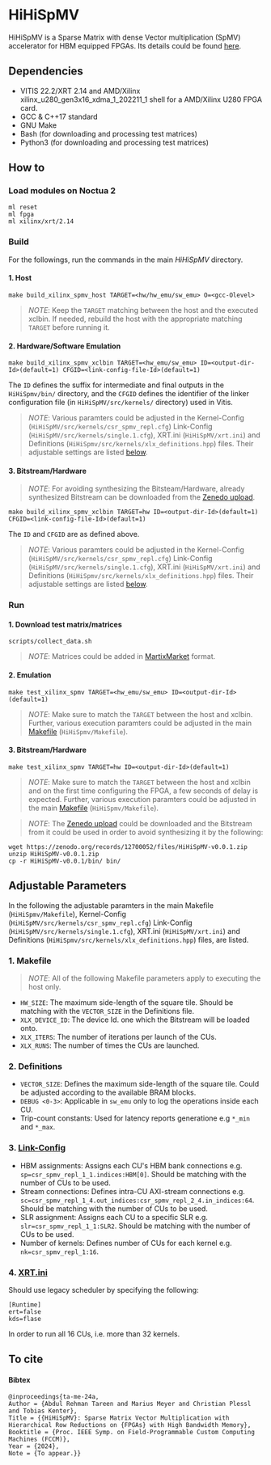 # HiHiSpMV

HiHiSpMV is a Sparse Matrix with dense Vector multiplication (SpMV) accelerator for HBM equipped FPGAs. Its details could be found [here](https://doi.ieeecomputersociety.org/10.1109/FCCM60383.2024.00014).

## Dependencies
* VITIS 22.2/XRT 2.14 and AMD/Xilinx xilinx_u280_gen3x16_xdma_1_202211_1 shell for a AMD/Xilinx U280 FPGA card.
* GCC & C++17 standard
* GNU Make
* Bash (for downloading and processing test matrices)
* Python3 (for downloading and processing test matrices)

## How to

### Load modules on Noctua 2

```
ml reset
ml fpga
ml xilinx/xrt/2.14
```

### Build

For the followings, run the commands in the main *HiHiSpMV* directory.

#### 1. Host

``make build_xilinx_spmv_host TARGET=<hw/hw_emu/sw_emu> O=<gcc-Olevel>``

> *NOTE*: Keep the ``TARGET`` matching between the host and the executed xclbin. 
> If needed, rebuild the host with the appropriate matching ``TARGET`` before running it.

#### 2. Hardware/Software Emulation

``make build_xilinx_spmv_xclbin TARGET=<hw_emu/sw_emu> ID=<output-dir-Id>(default=1) CFGID=<link-config-file-Id>(default=1)``

The ``ID`` defines the suffix for intermediate and final outputs in the ``HiHiSpmv/bin/`` directory, and the ``CFGID`` defines the identifier of the linker configuration file (in ``HiHiSpMV/src/kernels/`` directory) used in Vitis.

> *NOTE*: Various paramters could be adjusted in the Kernel-Config (``HiHiSpMV/src/kernels/csr_spmv_repl.cfg``) Link-Config (``HiHiSpMV/src/kernels/single.1.cfg``), XRT.ini (``HiHiSpMV/xrt.ini``) and Definitions (``HiHiSpmv/src/kernels/xlx_definitions.hpp``) files.
Their adjustable settings are listed [below](#adjustable-parameters).


#### 3. Bitstream/Hardware 

> *NOTE*: For avoiding synthesizing the Bitsteam/Hardware, already synthesized Bitstream can be downloaded from the [Zenedo upload](https://doi.org/10.5281/zenodo.12700052).

``make build_xilinx_spmv_xclbin TARGET=hw ID=<output-dir-Id>(default=1) CFGID=<link-config-file-Id>(default=1)``

The ``ID`` and ``CFGID`` are as defined above.

> *NOTE*: Various paramters could be adjusted in the Kernel-Config (``HiHiSpMV/src/kernels/csr_spmv_repl.cfg``) Link-Config (``HiHiSpMV/src/kernels/single.1.cfg``), XRT.ini (``HiHiSpMV/xrt.ini``) and Definitions (``HiHiSpmv/src/kernels/xlx_definitions.hpp``) files.
Their adjustable settings are listed [below](#adjustable-parameters).
 
### Run

#### 1. Download test matrix/matrices

``scripts/collect_data.sh``

> *NOTE*: Matrices could be added in [MartixMarket](https://math.nist.gov/MatrixMarket/formats.html) format.

#### 2. Emulation

``make test_xilinx_spmv TARGET=<hw_emu/sw_emu> ID=<output-dir-Id>(default=1)``

> *NOTE*: Make sure to match the ``TARGET`` between the host and xclbin. Further, various execution paramters could be adjusted in the main [Makefile](#adjustable-parameters) (``HiHiSpmv/Makefile``).

#### 3. Bitstream/Hardware

``make test_xilinx_spmv TARGET=hw ID=<output-dir-Id>(default=1)``

> *NOTE*: Make sure to match the ``TARGET`` between the host and xclbin and on the first time configuring the FPGA, a few seconds of delay is expected. Further, various execution paramters could be adjusted in the main [Makefile](#adjustable-parameters) (``HiHiSpmv/Makefile``).

> *NOTE*: The [Zenedo upload](https://doi.org/10.5281/zenodo.12700052) could be downloaded and the Bitstream from it could be used in order to avoid synthesizing it by the following:

```
wget https://zenodo.org/records/12700052/files/HiHiSpMV-v0.0.1.zip
unzip HiHiSpMV-v0.0.1.zip
cp -r HiHiSpMV-v0.0.1/bin/ bin/
```

## Adjustable Parameters

In the following the adjustable paramters in the main Makefile (``HiHiSpmv/Makefile``), Kernel-Config (``HiHiSpMV/src/kernels/csr_spmv_repl.cfg``) Link-Config (``HiHiSpMV/src/kernels/single.1.cfg``), XRT.ini (``HiHiSpMV/xrt.ini``) and Definitions (``HiHiSpmv/src/kernels/xlx_definitions.hpp``) files, are listed.

### 1. Makefile

> *NOTE*: All of the following Makefile parameters apply to executing the host only.

- ``HW_SIZE``: The maximum side-length of the square tile. Should be matching with the ``VECTOR_SIZE`` in the Definitions file.
- ``XLX_DEVICE_ID``: The device Id. one which the Bitstream will be loaded onto. 
- ``XLX_ITERS``: The number of iterations per launch of the CUs.
- ``XLX_RUNS``: The number of times the CUs are launched.

### 2. Definitions

- ``VECTOR_SIZE``: Defines the maximum side-length of the square tile. Could be adjusted according to the available BRAM blocks.
- ``DEBUG <0-3>``: Applicable in ``sw_emu`` only to log the operations inside each CU.
- Trip-count constants: Used for latency reports generatione e.g ``*_min`` and ``*_max``.

### 3. [Link-Config](https://docs.amd.com/r/2022.2-English/ug1393-vitis-application-acceleration/Getting-Started-with-Vitis)

- HBM assignments: Assigns each CU's HBM bank connections e.g. ``sp=csr_spmv_repl_1_1.indices:HBM[0]``. Should be matching with the number of CUs to be used.
- Stream connections: Defines intra-CU AXI-stream connections e.g. ``sc=csr_spmv_repl_1_4.out_indices:csr_spmv_repl_2_4.in_indices:64``. Should be matching with the number of CUs to be used.
- SLR assignment: Assigns each CU to a specific SLR e.g. ``slr=csr_spmv_repl_1_1:SLR2``.
 Should be matching with the number of CUs to be used.
- Number of kernels: Defines number of CUs for each kernel e.g. ``nk=csr_spmv_repl_1:16``.

### 4. [XRT.ini](https://docs.amd.com/r/2022.2-English/ug1393-vitis-application-acceleration/xrt.ini-File)


Should use legacy scheduler by specifying the following: 
```
[Runtime] 
ert=false
kds=flase
```
In order to run all 16 CUs, i.e. more than 32 kernels.

## To cite

#### Bibtex

    @inproceedings{ta-me-24a,
    Author = {Abdul Rehman Tareen and Marius Meyer and Christian Plessl and Tobias Kenter},
    Title = {{HiHiSpMV}: Sparse Matrix Vector Multiplication with Hierarchical Row Reductions on {FPGAs} with High Bandwidth Memory},
    Booktitle = {Proc. IEEE Symp. on Field-Programmable Custom Computing Machines (FCCM)},
    Year = {2024},
    Note = {To appear.}}

